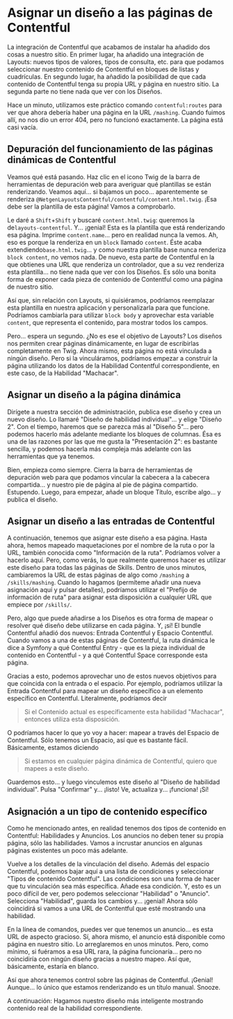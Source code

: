 # Asignar un diseño a las páginas de Contentful

La integración de Contentful que acabamos de instalar ha añadido dos cosas a nuestro sitio. En primer lugar, ha añadido una integración de Layouts: nuevos tipos de valores, tipos de consulta, etc. para que podamos seleccionar nuestro contenido de Contentful en bloques de listas y cuadrículas. En segundo lugar, ha añadido la posibilidad de que cada contenido de Contentful tenga su propia URL y página en nuestro sitio. La segunda parte no tiene nada que ver con los Diseños.

Hace un minuto, utilizamos este práctico comando `contentful:routes` para ver que ahora debería haber una página en la URL `/mashing`. Cuando fuimos allí, no nos dio un error 404, pero no funcionó exactamente. La página está casi vacía.

## Depuración del funcionamiento de las páginas dinámicas de Contentful

Veamos qué está pasando. Haz clic en el icono Twig de la barra de herramientas de depuración web para averiguar qué plantillas se están renderizando. Veamos aquí... si bajamos un poco... aparentemente se renderiza `@NetgenLayoutsContentful/contentful/content.html.twig`. ¡Esa debe ser la plantilla de esta página! Vamos a comprobarlo.

Le daré a `Shift`+`Shift` y buscaré `content.html.twig`: queremos la de`layouts-contentful`. Y... ¡genial! Esta es la plantilla que está renderizando esa página. Imprime `content.name`... pero en realidad nunca la vemos. Ah, eso es porque la renderiza en un `block` llamado `content`. Éste acaba extendiendo`base.html.twig`... y como nuestra plantilla base nunca renderiza `block content`, no vemos nada. De nuevo, esta parte de Contentful en la que obtienes una URL que renderiza un controlador, que a su vez renderiza esta plantilla... no tiene nada que ver con los Diseños. Es sólo una bonita forma de exponer cada pieza de contenido de Contentful como una página de nuestro sitio.

Así que, sin relación con Layouts, si quisiéramos, podríamos reemplazar esta plantilla en nuestra aplicación y personalizarla para que funcione. Podríamos cambiarla para utilizar `block body` y aprovechar esta variable `content`, que representa el contenido, para mostrar todos los campos.

Pero... espera un segundo. ¿No es ese el objetivo de Layouts? Los diseños nos permiten crear páginas dinámicamente, en lugar de escribirlas completamente en Twig. Ahora mismo, esta página no está vinculada a ningún diseño. Pero si la vinculáramos, podríamos empezar a construir la página utilizando los datos de la Habilidad Contentful correspondiente, en este caso, de la Habilidad "Machacar".

## Asignar un diseño a la página dinámica

Dirígete a nuestra sección de administración, publica ese diseño y crea un nuevo diseño. Lo llamaré "Diseño de habilidad individual"... y elige "Diseño 2". Con el tiempo, haremos que se parezca más al "Diseño 5"... pero podemos hacerlo más adelante mediante los bloques de columnas. Ésa es una de las razones por las que me gusta la "Presentación 2": es bastante sencilla, y podemos hacerla más compleja más adelante con las herramientas que ya tenemos.

Bien, empieza como siempre. Cierra la barra de herramientas de depuración web para que podamos vincular la cabecera a la cabecera compartida... y nuestro pie de página al pie de página compartido. Estupendo. Luego, para empezar, añade un bloque Título, escribe algo... y publica el diseño.

## Asignar un diseño a las entradas de Contentful

A continuación, tenemos que asignar este diseño a esa página. Hasta ahora, hemos mapeado maquetaciones por el nombre de la ruta o por la URL, también conocida como "Información de la ruta". Podríamos volver a hacerlo aquí. Pero, como verás, lo que realmente queremos hacer es utilizar este diseño para todas las páginas de Skills. Dentro de unos minutos, cambiaremos la URL de estas páginas de algo como `/mashing` a `/skills/mashing`. Cuando lo hagamos (permíteme añadir una nueva asignación aquí y pulsar detalles), podríamos utilizar el "Prefijo de información de ruta" para asignar esta disposición a cualquier URL que empiece por `/skills/`.

Pero, algo que puede añadirse a los Diseños es otra forma de mapear o resolver qué diseño debe utilizarse en cada página. Y, ¡sí! El bundle Contentful añadió dos nuevos: Entrada Contentful y Espacio Contentful. Cuando vamos a una de estas páginas de Contentful, la ruta dinámica le dice a Symfony a qué Contentful Entry - que es la pieza individual de contenido en Contentful - y a qué Contentful Space corresponde esta página.

Gracias a esto, podemos aprovechar uno de estos nuevos objetivos para que coincida con la entrada o el espacio. Por ejemplo, podríamos utilizar la Entrada Contentful para mapear un diseño específico a un elemento específico en Contentful. Literalmente, podríamos decir

> Si el Contenido actual es específicamente esta habilidad "Machacar", entonces utiliza esta disposición.

O podríamos hacer lo que yo voy a hacer: mapear a través del Espacio de Contentful. Sólo tenemos un Espacio, así que es bastante fácil. Básicamente, estamos diciendo

> Si estamos en cualquier página dinámica de Contentful, quiero que mapees a este diseño.

Guardemos esto... y luego vinculemos este diseño al "Diseño de habilidad individual". Pulsa "Confirmar" y... ¡listo! Ve, actualiza y... ¡funciona! ¡Sí!

## Asignación a un tipo de contenido específico

Como he mencionado antes, en realidad tenemos dos tipos de contenido en Contentful: Habilidades y Anuncios. Los anuncios no deben tener su propia página, sólo las habilidades. Vamos a incrustar anuncios en algunas páginas existentes un poco más adelante.

Vuelve a los detalles de la vinculación del diseño.  Además del espacio Contentful, podemos bajar
aquí a una lista de condiciones y seleccionar "Tipos de contenido Contentful". Las condiciones son una forma de hacer que tu vinculación sea más específica. Añade esa condición. Y, esto es un poco difícil de ver, pero podemos seleccionar "Habilidad" o "Anuncio". Selecciona "Habilidad", guarda los cambios y... ¡genial! Ahora sólo coincidirá si vamos a una URL de Contentful que esté mostrando una habilidad.

En la línea de comandos, puedes ver que tenemos un anuncio... es esta URL de aspecto gracioso. Sí, ahora mismo, el anuncio está disponible como página en nuestro sitio. Lo arreglaremos en unos minutos. Pero, como mínimo, si fuéramos a esa URL rara, la página funcionaría... pero no coincidiría con ningún diseño gracias a nuestro mapeo. Así que, básicamente, estaría en blanco.

Así que ahora tenemos control sobre las páginas de Contentful. ¡Genial! Aunque... lo único que estamos renderizando es un título manual. Snooze.

A continuación: Hagamos nuestro diseño más inteligente mostrando contenido real de la habilidad correspondiente.
